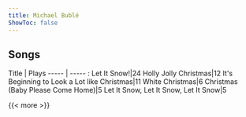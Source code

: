 ```yaml
---
title: Michael Bublé
ShowToc: false
---
```


## Songs
Title | Plays 
----- | ----- : 
Let It Snow!|24
Holly Jolly Christmas|12
It's Beginning to Look a Lot like Christmas|11
White Christmas|6
Christmas (Baby Please Come Home)|5
Let It Snow, Let It Snow, Let It Snow|5

{{< more >}}